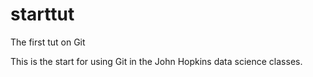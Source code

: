 # starttut
The first tut on Git

This is the start for using Git in the John Hopkins data science classes.
